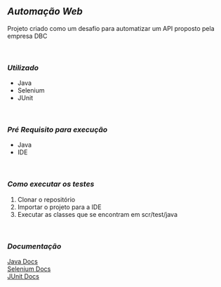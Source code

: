 ## ***Automação Web***
Projeto criado como um desafio para automatizar um API proposto pela empresa DBC
<p> <br />


### ***Utilizado***

 - Java
 - Selenium
 - JUnit

<p> <br />

### ***Pré Requisito para execução***

- Java
- IDE
<p> <br />

### ***Como executar os testes***

1. Clonar o repositório
2. Importar o projeto para a IDE
3. Executar as classes que se encontram em scr/test/java


<p> <br />



### ***Documentação***

[Java Docs](https://docs.oracle.com/en/java/)<br />
[Selenium Docs](https://www.selenium.dev/documentation/en/)<br />
[JUnit Docs](https://junit.org/junit5/docs/current/user-guide/)<br />
<p> <br />
 


